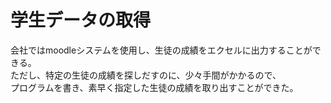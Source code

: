 # 学生データの取得

会社ではmoodleシステムを使用し、生徒の成績をエクセルに出力することができる。
<br>
ただし、特定の生徒の成績を探しだすのに、少々手間がかかるので、
<br>
プログラムを書き、素早く指定した生徒の成績を取り出すことができた。
